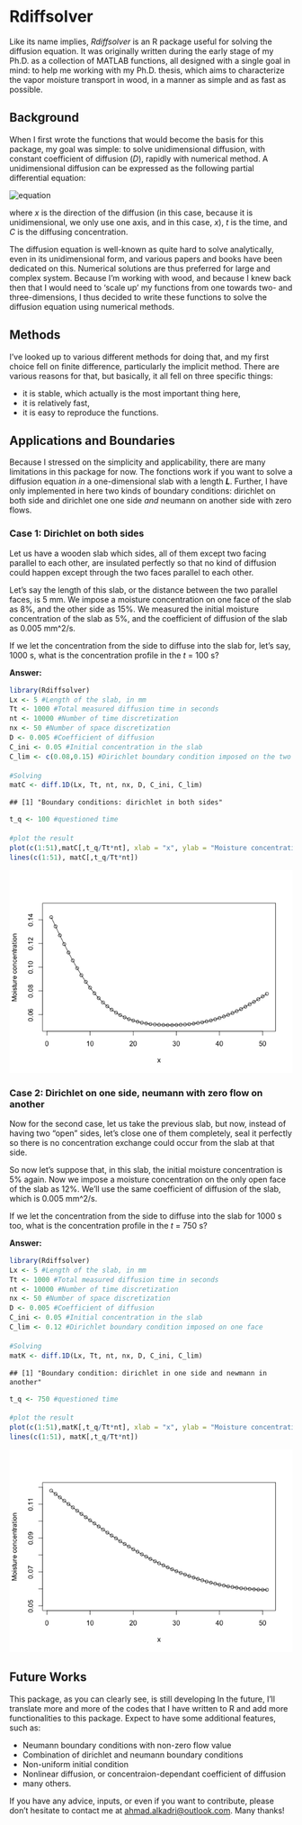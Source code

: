 **Rdiffsolver**
===============

Like its name implies, *Rdiffsolver* is an R package useful for solving
the diffusion equation. It was originally written during the early stage
of my Ph.D. as a collection of MATLAB functions, all designed with a
single goal in mind: to help me working with my Ph.D. thesis, which aims
to characterize the vapor moisture transport in wood, in a manner as
simple and as fast as possible.

Background
----------

When I first wrote the functions that would become the basis for this
package, my goal was simple: to solve unidimensional diffusion, with
constant coefficient of diffusion (*D*), rapidly with numerical method.
A unidimensional diffusion can be expressed as the following partial
differential equation:

![equation](http://bit.ly/2Ftm9m1)

where *x* is the direction of the diffusion (in this case, because it is
unidimensional, we only use one axis, and in this case, *x*), *t* is the
time, and *C* is the diffusing concentration.

The diffusion equation is well-known as quite hard to solve
analytically, even in its unidimensional form, and various papers and
books have been dedicated on this. Numerical solutions are thus
preferred for large and complex system. Because I’m working with wood,
and because I knew back then that I would need to ‘scale up’ my
functions from one towards two- and three-dimensions, I thus decided to
write these functions to solve the diffusion equation using numerical
methods.

Methods
-------

I’ve looked up to various different methods for doing that, and my first
choice fell on finite difference, particularly the implicit method.
There are various reasons for that, but basically, it all fell on three
specific things:

-   it is stable, which actually is the most important thing here,
-   it is relatively fast,
-   it is easy to reproduce the functions.

Applications and Boundaries
---------------------------

Because I stressed on the simplicity and applicability, there are many
limitations in this package for now. The fonctions work if you want to
solve a diffusion equation *in* a one-dimensional slab with a length
***L***. Further, I have only implemented in here two kinds of boundary
conditions: dirichlet on both side and dirichlet one one side *and*
neumann on another side with zero flows.

### Case 1: Dirichlet on both sides

Let us have a wooden slab which sides, all of them except two facing
parallel to each other, are insulated perfectly so that no kind of
diffusion could happen except through the two faces parallel to each
other.

Let’s say the length of this slab, or the distance between the two
parallel faces, is 5 mm. We impose a moisture concentration on one face
of the slab as 8%, and the other side as 15%. We measured the initial
moisture concentration of the slab as 5%, and the coefficient of
diffusion of the slab as 0.005 mm^2/s.

If we let the concentration from the side to diffuse into the slab for,
let’s say, 1000 s, what is the concentration profile in the *t* = 100 s?

**Answer:**

``` r
library(Rdiffsolver)
Lx <- 5 #Length of the slab, in mm
Tt <- 1000 #Total measured diffusion time in seconds
nt <- 10000 #Number of time discretization
nx <- 50 #Number of space discretization
D <- 0.005 #Coefficient of diffusion
C_ini <- 0.05 #Initial concentration in the slab
C_lim <- c(0.08,0.15) #Dirichlet boundary condition imposed on the two faces

#Solving
matC <- diff.1D(Lx, Tt, nt, nx, D, C_ini, C_lim)
```

    ## [1] "Boundary conditions: dirichlet in both sides"

``` r
t_q <- 100 #questioned time

#plot the result
plot(c(1:51),matC[,t_q/Tt*nt], xlab = "x", ylab = "Moisture concentration", ylim=c(C_ini,max(C_lim)))
lines(c(1:51), matC[,t_q/Tt*nt])
```

![](README_files/figure-markdown_github/unnamed-chunk-1-1.png)

### Case 2: Dirichlet on one side, neumann with zero flow on another

Now for the second case, let us take the previous slab, but now, instead
of having two “open” sides, let’s close one of them completely, seal it
perfectly so there is no concentration exchange could occur from the
slab at that side.

So now let’s suppose that, in this slab, the initial moisture
concentration is 5% again. Now we impose a moisture concentration on the
only open face of the slab as 12%. We’ll use the same coefficient of
diffusion of the slab, which is 0.005 mm^2/s.

If we let the concentration from the side to diffuse into the slab for
1000 s too, what is the concentration profile in the *t* = 750 s?

**Answer:**

``` r
library(Rdiffsolver)
Lx <- 5 #Length of the slab, in mm
Tt <- 1000 #Total measured diffusion time in seconds
nt <- 10000 #Number of time discretization
nx <- 50 #Number of space discretization
D <- 0.005 #Coefficient of diffusion
C_ini <- 0.05 #Initial concentration in the slab
C_lim <- 0.12 #Dirichlet boundary condition imposed on one face

#Solving
matK <- diff.1D(Lx, Tt, nt, nx, D, C_ini, C_lim)
```

    ## [1] "Boundary condition: dirichlet in one side and newmann in another"

``` r
t_q <- 750 #questioned time

#plot the result
plot(c(1:51),matK[,t_q/Tt*nt], xlab = "x", ylab = "Moisture concentration", ylim=c(C_ini,C_lim))
lines(c(1:51), matK[,t_q/Tt*nt])
```

![](README_files/figure-markdown_github/unnamed-chunk-2-1.png)

Future Works
------------

This package, as you can clearly see, is still developing In the future,
I’ll translate more and more of the codes that I have written to R and
add more functionalities to this package. Expect to have some additional
features, such as:

-   Neumann boundary conditions with non-zero flow value
-   Combination of dirichlet and neumann boundary conditions
-   Non-uniform initial condition
-   Nonlinear diffusion, or concentraion-dependant coefficient of
    diffusion
-   many others.

If you have any advice, inputs, or even if you want to contribute,
please don’t hesitate to contact me at
<a href="mailto:ahmad.alkadri@outlook.com" class="email">ahmad.alkadri@outlook.com</a>.
Many thanks!
